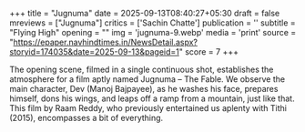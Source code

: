 +++
title = "Jugnuma"
date = 2025-09-13T08:40:27+05:30
draft = false
mreviews = ["Jugnuma"]
critics = ['Sachin Chatte']
publication = ''
subtitle = "Flying High"
opening = ""
img = 'jugnuma-9.webp'
media = 'print'
source = "https://epaper.navhindtimes.in/NewsDetail.aspx?storyid=174035&date=2025-09-13&pageid=1"
score = 7
+++

The opening scene, filmed in a single continuous shot, establishes the atmosphere for a film aptly named Jugnuma – The Fable. We observe the main character, Dev (Manoj Bajpayee), as he washes his face, prepares himself, dons his wings, and leaps off a ramp from a mountain, just like that. This film by Raam Reddy, who previously entertained us aplenty with Tithi (2015), encompasses a bit of everything.
